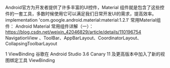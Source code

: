 Android官方为开发者提供了许多丰富的UI控件，Material 组件就是包含了这些控件的一套工具，多数时候使用它可以满足我们日常开发UI的需求，提高效率。
implementation 'com.google.android.material:material:1.2.1'
常用Material组件：
Android Material 常用组件详解（一）：https://blog.csdn.net/weixin_42046829/article/details/110196754
 NavigationView 、ToolBar、AppBarLayout、CoordinatorLayout、CollapsingToolbarLayout

1 ViewBinding
谷歌在 Android Studio 3.6 Canary 11 及更高版本中加入了新的视图绑定工具 ViewBinding

